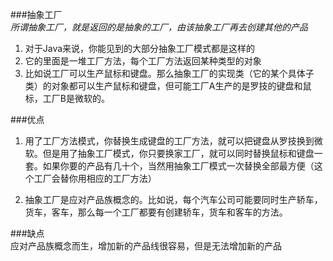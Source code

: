 ###抽象工厂  
*所谓抽象工厂，就是返回的是抽象的工厂，由该抽象工厂再去创建其他的产品*
1. 对于Java来说，你能见到的大部分抽象工厂模式都是这样的
1. 它的里面是一堆工厂方法，每个工厂方法返回某种类型的对象
2. 比如说工厂可以生产鼠标和键盘。那么抽象工厂的实现类（它的某个具体子类）的对象都可以生产鼠标和键盘，但可能工厂A生产的是罗技的键盘和鼠标，工厂B是微软的。

###优点    
1. 用了工厂方法模式，你替换生成键盘的工厂方法，就可以把键盘从罗技换到微软。但是用了抽象工厂模式，你只要换家工厂，就可以同时替换鼠标和键盘一套。如果你要的产品有几十个，当然用抽象工厂模式一次替换全部最方便（这个工厂会替你用相应的工厂方法）

2. 抽象工厂是应对产品族概念的。比如说，每个汽车公司可能要同时生产轿车，货车，客车，那么每一个工厂都要有创建轿车，货车和客车的方法。

###缺点   
应对产品族概念而生，增加新的产品线很容易，但是无法增加新的产品